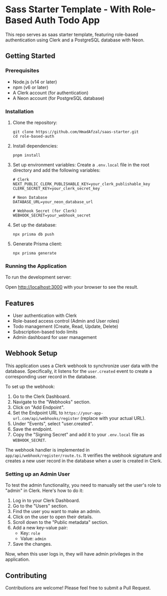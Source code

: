 # Sass Starter Template - With Role-Based Auth Todo App

This repo serves as saas starter template, featuring role-based authentication using Clerk and a PostgreSQL database with Neon.

## Getting Started

### Prerequisites

- Node.js (v14 or later)
- npm (v6 or later)
- A Clerk account (for authentication)
- A Neon account (for PostgreSQL database)

### Installation

1. Clone the repository:

   ```
   git clone https://github.com/HmadAfzal/saas-starter.git
   cd role-based-auth
   ```

2. Install dependencies:

   ```
   pnpm install
   ```

3. Set up environment variables:
   Create a `.env.local` file in the root directory and add the following variables:

   ```
   # Clerk
   NEXT_PUBLIC_CLERK_PUBLISHABLE_KEY=your_clerk_publishable_key
   CLERK_SECRET_KEY=your_clerk_secret_key

   # Neon Database
   DATABASE_URL=your_neon_database_url

   # Webhook Secret (for Clerk)
   WEBHOOK_SECRET=your_webhook_secret
   ```

4. Set up the database:

   ```
   npx prisma db push
   ```

5. Generate Prisma client:
   ```
   npx prisma generate
   ```

### Running the Application

To run the development server:

Open [http://localhost:3000](http://localhost:3000) with your browser to see the result.

## Features

- User authentication with Clerk
- Role-based access control (Admin and User roles)
- Todo management (Create, Read, Update, Delete)
- Subscription-based todo limits
- Admin dashboard for user management

## Webhook Setup

This application uses a Clerk webhook to synchronize user data with the database. Specifically, it listens for the `user.created` event to create a corresponding user record in the database.

To set up the webhook:

1. Go to the Clerk Dashboard.
2. Navigate to the "Webhooks" section.
3. Click on "Add Endpoint".
4. Set the Endpoint URL to `https://your-app-url.com/api/webhooks/register` (replace with your actual URL).
5. Under "Events", select "user.created".
6. Save the endpoint.
7. Copy the "Signing Secret" and add it to your `.env.local` file as `WEBHOOK_SECRET`.

The webhook handler is implemented in `app/api/webhook/register/route.ts`. It verifies the webhook signature and creates a new user record in the database when a user is created in Clerk.


### Setting up an Admin User

To test the admin functionality, you need to manually set the user's role to "admin" in Clerk. Here's how to do it:

1. Log in to your Clerk Dashboard.
2. Go to the "Users" section.
3. Find the user you want to make an admin.
4. Click on the user to open their details.
5. Scroll down to the "Public metadata" section.
6. Add a new key-value pair:
   - Key: `role`
   - Value: `admin`
7. Save the changes.

Now, when this user logs in, they will have admin privileges in the application.

## Contributing

Contributions are welcome! Please feel free to submit a Pull Request.
